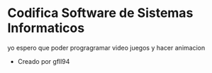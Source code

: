 # Codifica Software de Sistemas Informaticos
yo espero que poder progragramar  video juegos y hacer animacion 

- Creado por gfll94
